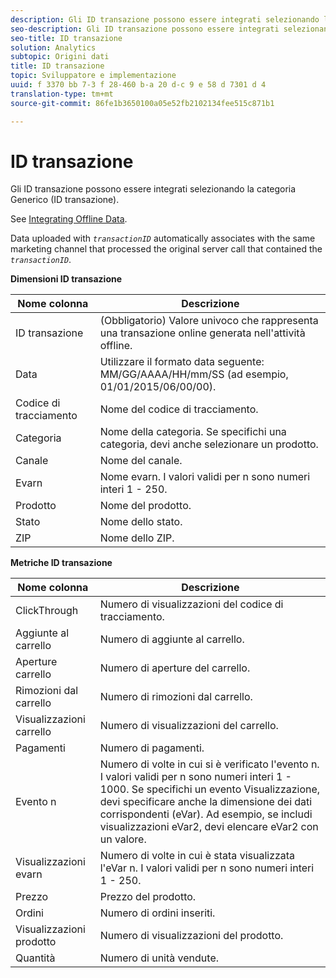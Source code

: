 ```yaml
---
description: Gli ID transazione possono essere integrati selezionando la categoria Generico (ID transazione).
seo-description: Gli ID transazione possono essere integrati selezionando la categoria Generico (ID transazione).
seo-title: ID transazione
solution: Analytics
subtopic: Origini dati
title: ID transazione
topic: Sviluppatore e implementazione
uuid: f 3370 bb 7-3 f 28-460 b-a 20 d-c 9 e 58 d 7301 d 4
translation-type: tm+mt
source-git-commit: 86fe1b3650100a05e52fb2102134fee515c871b1

---
```



# ID transazione

Gli ID transazione possono essere integrati selezionando la categoria Generico (ID transazione).

See [Integrating Offline Data](../../../import/c-data-sources/datasrc-integrating-offline-data.md#concept_B5C576220F1548B5A3A57112AA3960C6).

Data uploaded with *`transactionID`* automatically associates with the same marketing channel that processed the original server call that contained the *`transactionID`*.

**Dimensioni ID transazione**

| Nome colonna | Descrizione |
|--- |--- |
| ID transazione | (Obbligatorio) Valore univoco che rappresenta una transazione online generata nell'attività offline. |
| Data | Utilizzare il formato data seguente: MM/GG/AAAA/HH/mm/SS (ad esempio, 01/01/2015/06/00/00). |
| Codice di tracciamento | Nome del codice di tracciamento. |
| Categoria | Nome della categoria.  Se specifichi una categoria, devi anche selezionare un prodotto. |
| Canale | Nome del canale. |
| Evarn | Nome evarn. I valori validi per n sono numeri interi 1 - 250. |
| Prodotto | Nome del prodotto. |
| Stato | Nome dello stato. |
| ZIP | Nome dello ZIP. |

<p class="head"> <b>Metriche ID transazione</b> </p>



| Nome colonna | Descrizione |
|--- |--- |
| ClickThrough | Numero di visualizzazioni del codice di tracciamento. |
| Aggiunte al carrello | Numero di aggiunte al carrello. |
| Aperture carrello | Numero di aperture del carrello. |
| Rimozioni dal carrello | Numero di rimozioni dal carrello. |
| Visualizzazioni carrello | Numero di visualizzazioni del carrello. |
| Pagamenti | Numero di pagamenti. |
| Evento n | Numero di volte in cui si è verificato l'evento n. I valori validi per n sono numeri interi 1 - 1000.  Se specifichi un evento Visualizzazione, devi specificare anche la dimensione dei dati corrispondenti (eVar). Ad esempio, se includi visualizzazioni eVar2, devi elencare eVar2 con un valore. |
| Visualizzazioni evarn | Numero di volte in cui è stata visualizzata l'eVar n. I valori validi per n sono numeri interi 1 - 250. |
| Prezzo | Prezzo del prodotto. |
| Ordini | Numero di ordini inseriti. |
| Visualizzazioni prodotto | Numero di visualizzazioni del prodotto. |
| Quantità | Numero di unità vendute. |